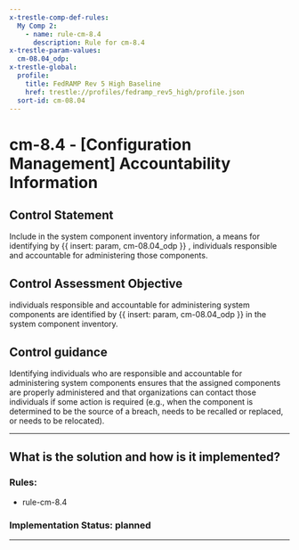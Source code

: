 ```yaml
---
x-trestle-comp-def-rules:
  My Comp 2:
    - name: rule-cm-8.4
      description: Rule for cm-8.4
x-trestle-param-values:
  cm-08.04_odp:
x-trestle-global:
  profile:
    title: FedRAMP Rev 5 High Baseline
    href: trestle://profiles/fedramp_rev5_high/profile.json
  sort-id: cm-08.04
---
```


# cm-8.4 - \[Configuration Management\] Accountability Information

## Control Statement

Include in the system component inventory information, a means for identifying by {{ insert: param, cm-08.04_odp }} , individuals responsible and accountable for administering those components.

## Control Assessment Objective

individuals responsible and accountable for administering system components are identified by {{ insert: param, cm-08.04_odp }} in the system component inventory.

## Control guidance

Identifying individuals who are responsible and accountable for administering system components ensures that the assigned components are properly administered and that organizations can contact those individuals if some action is required (e.g., when the component is determined to be the source of a breach, needs to be recalled or replaced, or needs to be relocated).

______________________________________________________________________

## What is the solution and how is it implemented?

<!-- For implementation status enter one of: implemented, partial, planned, alternative, not-applicable -->

<!-- Note that the list of rules under ### Rules: is read-only and changes will not be captured after assembly to JSON -->

<!-- Add control implementation description here for control: cm-8.4 -->

### Rules:

  - rule-cm-8.4

### Implementation Status: planned

______________________________________________________________________
